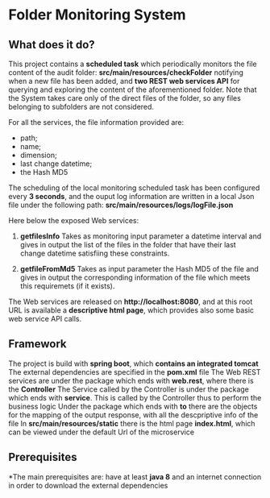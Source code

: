 # Folder Monitoring System

## What does it do?
This project contains a **scheduled task** which periodically monitors the file content of the audit folder: **src/main/resources/checkFolder** notifying when a new file has been added, and **two REST web services API** for querying and exploring the content of the aforementioned folder.
Note that the System takes care only of the direct files of the folder, so any files belonging to subfolders are not considered.

For all the services, the file information provided are: 
* path;
* name;
* dimension;
* last change datetime;
* the Hash MD5

The scheduling of the local monitoring scheduled task has been configured every **3 seconds**, and the ouput log information are written in a local Json file under the following path:
**src/main/resources/logs/logFile.json**

Here below the exposed Web services:

1. **getfilesInfo**
   Takes as monitoring input parameter a datetime interval and gives in output the list of the files in the folder that have their last change datetime satisfiing these   constraints.
   
2. **getfileFromMd5**
   Takes as input parameter the Hash MD5 of the file and gives in output the corresponding information of the file which meets this requiremets (if it exists).

The Web services are released on **http://localhost:8080**, and at this root URL is available a **descriptive html page**, which provides also some basic web service API calls. 

## Framework
The project is build with **spring boot**, which **contains an integrated tomcat**
The external dependencies are specified in the **pom.xml** file
The Web REST services are under the package which ends with **web.rest**, where there is the **Controller**
The Service called by the Controller is under the package which ends with **service**. This is called by the Controller thus to perform the business logic
Under the package which ends with **to** there are the objects for the mapping of the output response, with all the descpriptive info of the file
In **src/main/resources/static** there is the html page **index.html**, which can be viewed under the default Url of the microservice

## Prerequisites
*The main prerequisites are: have at least **java 8** and an internet connection in order to download the external dependencies
